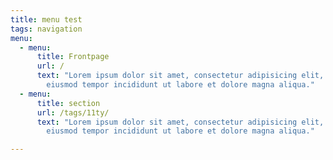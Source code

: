 ```yaml
---
title: menu test
tags: navigation
menu:
  - menu:
      title: Frontpage
      url: /
      text: "Lorem ipsum dolor sit amet, consectetur adipisicing elit, sed do
        eiusmod tempor incididunt ut labore et dolore magna aliqua."
  - menu:
      title: section
      url: /tags/11ty/
      text: "Lorem ipsum dolor sit amet, consectetur adipisicing elit, sed do
        eiusmod tempor incididunt ut labore et dolore magna aliqua."

---
```

